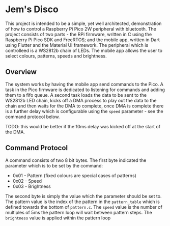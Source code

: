 # Jem's Disco

This project is intended to be a simple, yet well architected, demonstration of how to control a Raspberry Pi Pico 2W peripheral with bluetooth. The project consists of two parts - the RPi firmware, written in C using the Raspberry Pi Pico SDK and FreeRTOS; and the mobile app, written in Dart using Flutter and the Material UI framework. The peripheral which is controlleed is a WS2812b chain of LEDs. The mobile app allows the user to select colours, patterns, speeds and brightness.

## Overview

The system works by having the mobile app send commands to the Pico. A task in the Pico firmware is dedicated to listening for commands and adding them to a fifo queue. A second task loads the data to be sent to the WS2812b LED chain, kicks off a DMA process to play out the data to the chain and then waits for the DMA to complete, once DMA is complete there is a further delay which is configurable using the `speed` parameter - see the command protocol below. 

TODO: this would be better if the 10ms delay was kicked off at the start of the DMA.

## Command Protocol

A command consists of two 8 bit bytes. The first byte indicated the parameter which is to be set by the command:

* 0x01 - Pattern (fixed colours are special cases of patterns)
* 0x02 - Speed 
* 0x03 - Brightness

The second byte is simply the value which the parameter should be set to. The pattern value is the index of the pattern in the `pattern_table` which is defined towards the bottom of `pattern.c`. The `speed` value is the number of multiples of 5ms the pattern loop will wait between pattern steps. The `brightness` value is applied within the pattern loop
